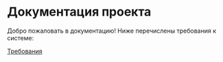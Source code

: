 # Документация проекта

Добро пожаловать в документацию! Ниже перечислены требования к системе:

[Требования](requirements.md)
